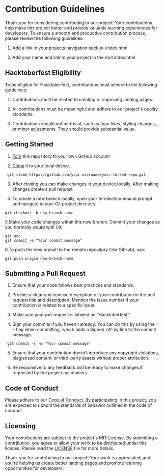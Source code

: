 # Contribution Guidelines

Thank you for considering contributing to our project! Your contributions help make this project better and provide valuable learning experiences for developers. To ensure a smooth and productive contribution process, please review the following guidelines.

1. Add a link in your projects navigation back to /index.html

2. Add your name and link to your project in the root index.html

## Hacktoberfest Eligibility

To be eligible for Hacktoberfest, contributions must adhere to the following guidelines:

1. Contributions must be related to creating or improving landing pages.

2. All contributions must be meaningful and adhere to our project's quality standards.

3. Contributions should not be trivial, such as typo fixes, styling changes, or minor adjustments. They should provide substantial value.

## Getting Started

1. [Fork](https://help.github.com/articles/fork-a-repo/) this repository to your own GitHub account 

 
2.  [Clone](https://help.github.com/articles/cloning-a-repository/) it to your local device.

```
 git clone https://github.com/your-username/your-forked-repo.git
```

3. After cloning you can make changes in your device locally. After making changes create a pull request.

 
4. To create a new branch locally, open your terminal/command prompt and navigate to your Git project directory.

``` 
git checkout -b new-branch-name
```

5.Make your code changes within this new branch. Commit your changes as you normally would with Git:

```
git add .
git commit -m "Your commit message"
```
6.To push the new branch to the remote repository (like GitHub), use:
```
git push origin new-branch-name
```


## Submitting a Pull Request

1. Ensure that your code follows best practices and standards.

2. Provide a clear and concise description of your contribution in the pull request title and description. Mention the issue number if your contribution is related to a specific issue.

3. Make sure your pull request is labeled as "Hacktoberfest."

4. Sign your commits if you haven't already. You can do this by using the `-s` flag when committing, which adds a Signed-off-by line to the commit message.

```
 git commit -s -m "Your commit message"
```

5. Ensure that your contribution doesn't introduce any copyright violations, plagiarized content, or third-party assets without proper attribution.

6. Be responsive to any feedback and be ready to make changes if requested by the project maintainers.

## Code of Conduct

Please adhere to our [Code of Conduct](CODE_OF_CONDUCT.md). By participating in this project, you are expected to uphold the standards of behavior outlined in the code of conduct.

## Licensing

Your contributions are subject to the project's MIT License. By submitting a contribution, you agree to allow your work to be distributed under this license. Please read the [LICENSE](LICENSE) file for more details.

Thank you for contributing to our project! Your work is appreciated, and you're helping us create better landing pages and promote learning opportunities for developers.


